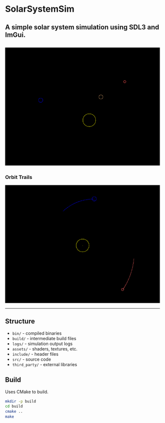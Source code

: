 # SolarSystemSim

A simple solar system simulation using SDL3 and ImGui.
-
![Simulation Preview](assets/preview.png)
-
### Orbit Trails
![Preview_OrbitTrail](assets/preview_oribitTrail.png)

---
## Structure

- `bin/` - compiled binaries
- `build/` - intermediate build files
- `logs/` - simulation output logs
- `assets/` - shaders, textures, etc.
- `include/` - header files
- `src/` - source code
- `third_party/` - external libraries

## Build

Uses CMake to build.

```bash
mkdir -p build
cd build
cmake ..
make
```
